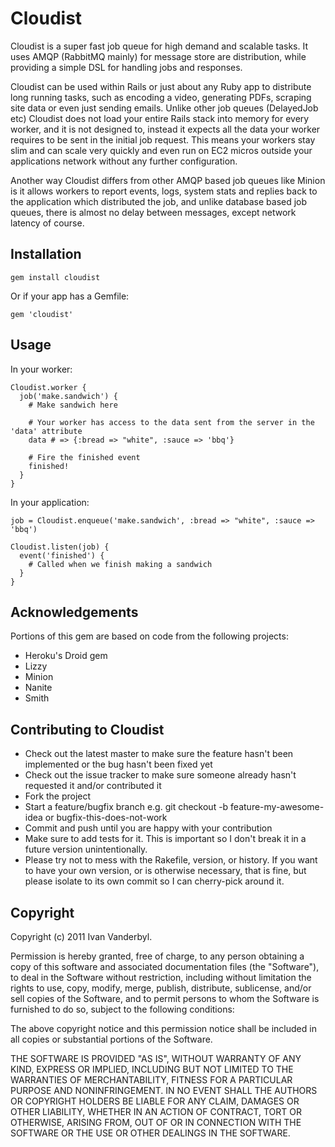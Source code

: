 Cloudist
========

Cloudist is a super fast job queue for high demand and scalable tasks. It uses AMQP (RabbitMQ mainly) for message store are
distribution, while providing a simple DSL for handling jobs and responses.

Cloudist can be used within Rails or just about any Ruby app to distribute long running tasks, such as encoding a video, generating PDFs, scraping site data
or even just sending emails. Unlike other job queues (DelayedJob etc) Cloudist does not load your entire Rails stack into memory for every worker, and it is not designed to, instead it
expects all the data your worker requires to be sent in the initial job request. This means your workers stay slim and can scale very quickly and even run on EC2 micros outside your applications
network without any further configuration.

Another way Cloudist differs from other AMQP based job queues like Minion is it allows workers to report events, logs, system stats and replies back to the application which distributed the
job, and unlike database based job queues, there is almost no delay between messages, except network latency of course.

Installation
------------

    gem install cloudist

Or if your app has a Gemfile:
    
    gem 'cloudist'

Usage
-----

In your worker:

    Cloudist.worker {
      job('make.sandwich') {
        # Make sandwich here
        
        # Your worker has access to the data sent from the server in the 'data' attribute
        data # => {:bread => "white", :sauce => 'bbq'}
        
        # Fire the finished event
        finished!
      }
    }
    
In your application:

    job = Cloudist.enqueue('make.sandwich', :bread => "white", :sauce => 'bbq')
    
    Cloudist.listen(job) {
      event('finished') {
        # Called when we finish making a sandwich
      }
    }

Acknowledgements
-------

Portions of this gem are based on code from the following projects:

- Heroku's Droid gem
- Lizzy
- Minion
- Nanite
- Smith

Contributing to Cloudist
------------------------

* Check out the latest master to make sure the feature hasn't been implemented or the bug hasn't been fixed yet
* Check out the issue tracker to make sure someone already hasn't requested it and/or contributed it
* Fork the project
* Start a feature/bugfix branch e.g. git checkout -b feature-my-awesome-idea or bugfix-this-does-not-work
* Commit and push until you are happy with your contribution
* Make sure to add tests for it. This is important so I don't break it in a future version unintentionally.
* Please try not to mess with the Rakefile, version, or history. If you want to have your own version, or is otherwise necessary, that is fine, but please isolate to its own commit so I can cherry-pick around it.
    
Copyright
---------

Copyright (c) 2011 Ivan Vanderbyl. 

Permission is hereby granted, free of charge, to any person obtaining
a copy of this software and associated documentation files (the
"Software"), to deal in the Software without restriction, including
without limitation the rights to use, copy, modify, merge, publish,
distribute, sublicense, and/or sell copies of the Software, and to
permit persons to whom the Software is furnished to do so, subject to
the following conditions:

The above copyright notice and this permission notice shall be
included in all copies or substantial portions of the Software.

THE SOFTWARE IS PROVIDED "AS IS", WITHOUT WARRANTY OF ANY KIND,
EXPRESS OR IMPLIED, INCLUDING BUT NOT LIMITED TO THE WARRANTIES OF
MERCHANTABILITY, FITNESS FOR A PARTICULAR PURPOSE AND
NONINFRINGEMENT. IN NO EVENT SHALL THE AUTHORS OR COPYRIGHT HOLDERS BE
LIABLE FOR ANY CLAIM, DAMAGES OR OTHER LIABILITY, WHETHER IN AN ACTION
OF CONTRACT, TORT OR OTHERWISE, ARISING FROM, OUT OF OR IN CONNECTION
WITH THE SOFTWARE OR THE USE OR OTHER DEALINGS IN THE SOFTWARE.

